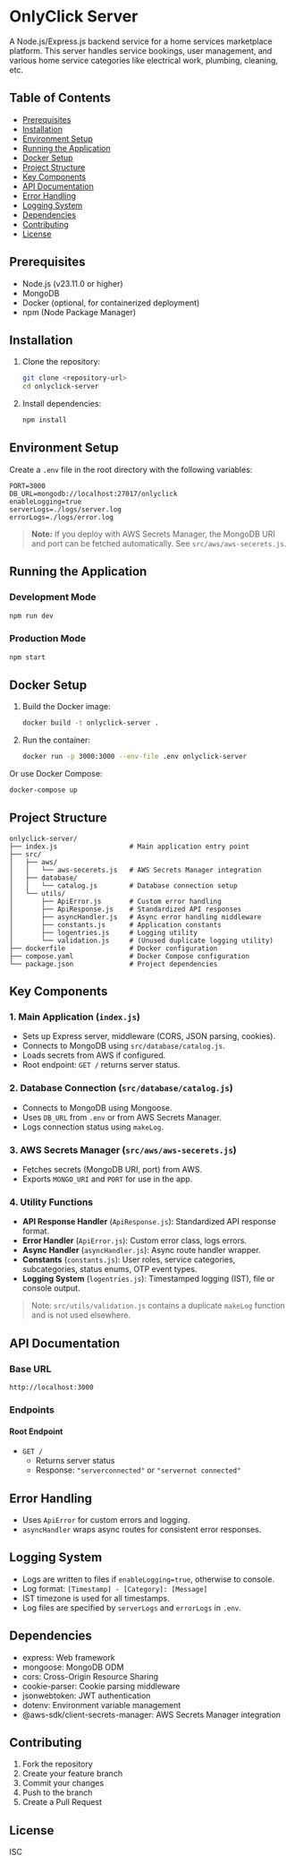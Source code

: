 # OnlyClick Server

A Node.js/Express.js backend service for a home services marketplace platform. This server handles service bookings, user management, and various home service categories like electrical work, plumbing, cleaning, etc.

## Table of Contents
- [Prerequisites](#prerequisites)
- [Installation](#installation)
- [Environment Setup](#environment-setup)
- [Running the Application](#running-the-application)
- [Docker Setup](#docker-setup)
- [Project Structure](#project-structure)
- [Key Components](#key-components)
- [API Documentation](#api-documentation)
- [Error Handling](#error-handling)
- [Logging System](#logging-system)
- [Dependencies](#dependencies)
- [Contributing](#contributing)
- [License](#license)

## Prerequisites

- Node.js (v23.11.0 or higher)
- MongoDB
- Docker (optional, for containerized deployment)
- npm (Node Package Manager)

## Installation

1. Clone the repository:
    ```bash
    git clone <repository-url>
    cd onlyclick-server
    ```

2. Install dependencies:
    ```bash
    npm install
    ```

## Environment Setup

Create a `.env` file in the root directory with the following variables:

```env
PORT=3000
DB_URL=mongodb://localhost:27017/onlyclick
enableLogging=true
serverLogs=./logs/server.log
errorLogs=./logs/error.log
```

> **Note:** If you deploy with AWS Secrets Manager, the MongoDB URI and port can be fetched automatically. See `src/aws/aws-secerets.js`.

## Running the Application

### Development Mode
```bash
npm run dev
```

### Production Mode
```bash
npm start
```

## Docker Setup

1. Build the Docker image:
    ```bash
    docker build -t onlyclick-server .
    ```

2. Run the container:
    ```bash
    docker run -p 3000:3000 --env-file .env onlyclick-server
    ```

Or use Docker Compose:
```bash
docker-compose up
```

## Project Structure

```
onlyclick-server/
├── index.js                  # Main application entry point
├── src/
│   ├── aws/
│   │   └── aws-secerets.js   # AWS Secrets Manager integration
│   ├── database/
│   │   └── catalog.js        # Database connection setup
│   └── utils/
│       ├── ApiError.js       # Custom error handling
│       ├── ApiResponse.js    # Standardized API responses
│       ├── asyncHandler.js   # Async error handling middleware
│       ├── constants.js      # Application constants
│       ├── logentries.js     # Logging utility
│       └── validation.js     # (Unused duplicate logging utility)
├── dockerfile                # Docker configuration
├── compose.yaml              # Docker Compose configuration
└── package.json              # Project dependencies
```

## Key Components

### 1. Main Application (`index.js`)
- Sets up Express server, middleware (CORS, JSON parsing, cookies).
- Connects to MongoDB using `src/database/catalog.js`.
- Loads secrets from AWS if configured.
- Root endpoint: `GET /` returns server status.

### 2. Database Connection (`src/database/catalog.js`)
- Connects to MongoDB using Mongoose.
- Uses `DB_URL` from `.env` or from AWS Secrets Manager.
- Logs connection status using `makeLog`.

### 3. AWS Secrets Manager (`src/aws/aws-secerets.js`)
- Fetches secrets (MongoDB URI, port) from AWS.
- Exports `MONGO_URI` and `PORT` for use in the app.

### 4. Utility Functions

- **API Response Handler** (`ApiResponse.js`): Standardized API response format.
- **Error Handler** (`ApiError.js`): Custom error class, logs errors.
- **Async Handler** (`asyncHandler.js`): Async route handler wrapper.
- **Constants** (`constants.js`): User roles, service categories, subcategories, status enums, OTP event types.
- **Logging System** (`logentries.js`): Timestamped logging (IST), file or console output.

> Note: `src/utils/validation.js` contains a duplicate `makeLog` function and is not used elsewhere.

## API Documentation

### Base URL
```
http://localhost:3000
```

### Endpoints

#### Root Endpoint
- `GET /`
  - Returns server status
  - Response: `"serverconnected"` or `"servernot connected"`

## Error Handling

- Uses `ApiError` for custom errors and logging.
- `asyncHandler` wraps async routes for consistent error responses.

## Logging System

- Logs are written to files if `enableLogging=true`, otherwise to console.
- Log format: `[Timestamp] - [Category]: [Message]`
- IST timezone is used for all timestamps.
- Log files are specified by `serverLogs` and `errorLogs` in `.env`.

## Dependencies

- express: Web framework
- mongoose: MongoDB ODM
- cors: Cross-Origin Resource Sharing
- cookie-parser: Cookie parsing middleware
- jsonwebtoken: JWT authentication
- dotenv: Environment variable management
- @aws-sdk/client-secrets-manager: AWS Secrets Manager integration

## Contributing

1. Fork the repository
2. Create your feature branch
3. Commit your changes
4. Push to the branch
5. Create a Pull Request

## License

ISC